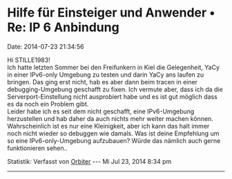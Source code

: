 Hilfe für Einsteiger und Anwender • Re: IP 6 Anbindung
======================================================

Date: 2014-07-23 21:34:56

Hi STILLE1983!\
Ich hatte letzten Sommer bei den Freifunkern in Kiel die Gelegenheit,
YaCy in einer IPv6-only Umgebung zu testen und darin YaCy ans laufen zu
bringen. Das ging erst nicht, hab es aber dann beim tracen in einer
debugging-Umgebung geschafft zu fixen. Ich vermute aber, dass ich da die
Serverport-Einstellung nicht ausprobiert habe und es ist gut möglich
dass es da noch ein Problem gibt.\
Leider habe ich es seit dem nicht geschafft, eine IPv6-Umgebung
herzustellen und hab daher da auch nichts mehr weiter machen können.
Wahrscheinlich ist es nur eine Kleinigkeit, aber ich kann das halt immer
noch nicht wieder so debuggen wie damals. Was ist deine Empfehlung um so
eine IPv6-only-Umgebung aufzubauen? Würde das nämlich auch gerne
funktionieren sehen..

Statistik: Verfasst von
[Orbiter](http://forum.yacy-websuche.de/memberlist.php?mode=viewprofile&u=2)
--- Mi Jul 23, 2014 8:34 pm

------------------------------------------------------------------------
